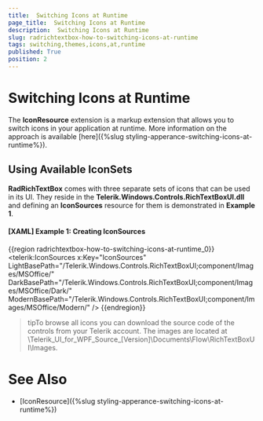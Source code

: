 ```yaml
---
title:  Switching Icons at Runtime
page_title:  Switching Icons at Runtime
description:  Switching Icons at Runtime
slug: radrichtextbox-how-to-switching-icons-at-runtime
tags: switching,themes,icons,at,runtime
published: True
position: 2
---
```


# Switching Icons at Runtime


The __IconResource__ extension is a markup extension that allows you to switch icons in your application at runtime. More information on the approach is available [here]({%slug styling-apperance-switching-icons-at-runtime%}).


## Using Available IconSets

__RadRichTextBox__ comes with three separate sets of icons that can be used in its UI. They reside in the __Telerik.Windows.Controls.RichTextBoxUI.dll__ and defining an __IconSources__ resource for them is demonstrated in __Example 1__.


#### __[XAML] Example 1: Creating IconSources__

{{region radrichtextbox-how-to-switching-icons-at-runtime_0}}
	<telerik:IconSources x:Key="IconSources" 
         LightBasePath="/Telerik.Windows.Controls.RichTextBoxUI;component/Images/MSOffice/" 
         DarkBasePath="/Telerik.Windows.Controls.RichTextBoxUI;component/Images/MSOffice/Dark/"
         ModernBasePath="/Telerik.Windows.Controls.RichTextBoxUI;component/Images/MSOffice/Modern/" />
{{endregion}}


>tipTo browse all icons you can download the source code of the controls from your Telerik account. The images are located at \Telerik_UI_for_WPF_Source_[Version]\Documents\Flow\RichTextBoxUI\Images.


# See Also

* [IconResource]({%slug styling-apperance-switching-icons-at-runtime%})